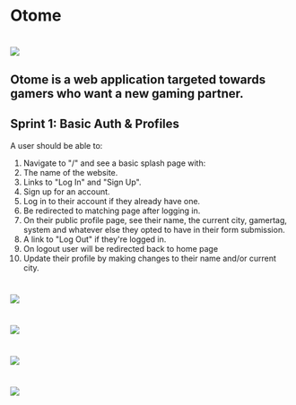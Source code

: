 # Otome
 <h1><img src="https://i.imgur.com/IotsZRf.png"/></h1>
 
 <h2>
  Otome is a web application targeted towards gamers who want a new gaming partner.
</h2>

<h2>Sprint 1: Basic Auth & Profiles</h2>
A user should be able to:

1. Navigate to "/" and see a basic splash page with:<br>
2. The name of the website.<br>
3. Links to "Log In" and "Sign Up".<br>
4. Sign up for an account.<br>
5. Log in to their account if they already have one.<br>
6. Be redirected to matching page after logging in.<br>
7. On their public profile page, see their name, the current city, gamertag, system and whatever else they opted to have in their form submission.<br>
8. A link to "Log Out" if they're logged in.<br>
9. On logout user will be redirected back to home page<br>
10. Update their profile by making changes to their name and/or current city.<br>

 
 <h1><img src="https://i.imgur.com/4hLi7R3.png"/></h1>
 
 <h1><img src="https://i.imgur.com/DEYbzWS.png"/></h1>
 
 <h1><img src="https://i.imgur.com/knz4ZfH.png"/></h1>
 
 <h1><img src="https://i.imgur.com/X2o8r6L.png"/></h1>
